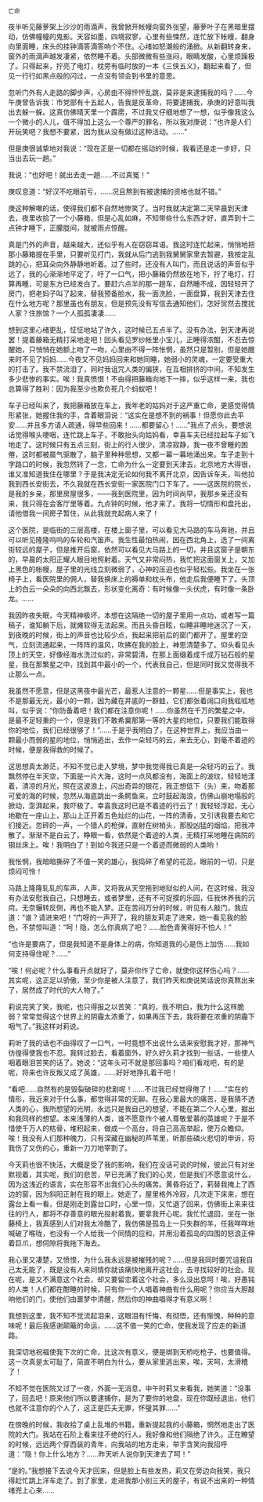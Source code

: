     亡命 

   夜半听见藤萝架上沙沙的雨滴声，我曾掀开帐幔向窗外张望，藤萝叶子在黑暗里摆动，仿佛幢幢的鬼影。天容如墨，四境寂寥，心里有些悚然，连忙放下帐幔，翻身向里面睡，床头的挂钟滴答滴答响个不住。心绪如怒潮般的涌掀。从新翻转身来，窗外的雨滴声越发凄紧，依然睡不着。头部微微有些涨闷，眼睛发酸，心里烦躁极了。只得起来，拧亮了电灯，枕旁有临时放的一本《三侠五义》，翻起来看了，但见一行行如黑点般的闪过，一点没有领会到书里的意思。

   忽听门外有人走路的脚步声，心房由不得怦怦乱跳，莫非是来逮捕我的吗？……今午庚曾告诉我：市党部有十五起人，告我是反革命，将要逮捕我，承庚的好意叫我出去躲一躲。这真仿佛晴天里一个霹雳，不过我又仔细地想了一想，似乎像我这么一个微小的人儿，值不得加上这么一个尊严的罪名，所以我对庚说：“也许是人们开玩笑吧？我想不要紧，因为我从没有做过这种活动。……”

   但是庚很诚挚地对我说：“现在正是一切都在摇动的时候，我看还是走一步好，只当出去玩一趟。”

   我说：“也好吧！就出去走一趟……不过真冤！”

   庚叹息道：“好汉不吃眼前亏，……况且熬到有被逮捕的资格也就不错。”

   庚这种解嘲的话，使得我们都不自然地惨笑了。当时我就决定第二天早晨到天津去，夜里收拾了一个小藤箱，但是心乱如麻，不知带些什么东西才好，直弄到十二点钟才睡下，正朦胧间，就被雨点惊醒。

   真是门外的声音，越来越大，还似乎有人在窃窃耳语。我这时连忙起来，悄悄地把那小藤箱提在手里，只要听见打门，我就从后门逃到我舅舅家里去暂避，我按定乱跳的心，把耳朵向外静静地听着。过了些时，还没有人叫门，而且说话的声音似乎远了，我的心渐渐地平定了，吁了一口气，把小藤箱仍然放在地下，拧了电灯，打算再睡，可是东方已经发白了。要赶六点半的那一趟车，自然睡不成，因轻轻开了房门，把老妈子叫了起来，替我预备脸水，我一面洗脸，一面盘算，我到天津去住在什么地方呢？那里虽也有朋友，但是预先没有写信去通知他们，怎好贸然去搅扰人家？住旅馆？一个人孤孤凄凄……

   想到这里心绪更乱，怔怔地站了许久，这时候已五点半了。没有办法，到天津再说罢！提着藤箱无精打采地走吧！回头看见罗纱帐里小宝儿，正睡得浓酣，不忍去惊醒她，只悄悄在她额上吻了一吻，心里由不得一阵怅惘，虽然只是暂别，但是她醒来时不见了妈妈……今夜又不见妈妈回来和她同睡，她弱小的灵魂，一定要受重大的打击了。我不禁流泪了，同时我诅咒人类的偏狭，在互相排挤的中间，不知发生多少悲惨的事实。唉！我真愤恨！不由得把藤箱向地下一摔，似乎这样一来，我也总算得了胜利：因为我至少也欺负死几个蚂蚁吧！

   车子已经叫来了，我把藤箱放在车上，我年老的姑妈对于这严重亡命，更感觉得情形紧张，她握住我的手，含着眼泪说：“这实在是想不到的祸事！但愿你此去平安……并且多方请人疏通，得早些回来！……都要留心！……”我点了点头，要想说话觉得喉头哽咽，连忙跳上车子，不敢抬头向姑妈看，幸喜车夫已经拉起车子如飞地走了。这时候只有五点三刻，街上的行人很少，清凉寂静，我一夜不曾睡的困倦，这时都被晨气驱散了，脑子里种种思想，又都一幕一幕地涌出来。车子走到十字路口的时候，我忽然转了一念，亡命为什么一定要到天津去，北京地方大得很，谁又准知道我住在哪里？于是我决定无论如何我不离开北京，因告诉车夫，叫他拉我到西长安街去，不久我就在西长安街一家医院门口下车了。——这医院的院长，是我的乡亲，那里房屋很多，——我到医院里，因为时间尚早，我那乡亲还没有来，我只得在会客厅里等着。九点钟的时候，他才来了。我将一切情形和盘托出，请他借我一间房子暂住，从此我就充起病人来了！

   这个医院，是临街的三层高楼，在楼上窗子里，可以看见大马路的车马奔驰，并且可以听见隆隆呜呜的车轮和汽笛声。我生性最怕热闹，因在西北角上，选了一间离街较远的屋子，但是推开后窗，依然可以看见大马路上的一切，并且这窗子是朝东的，早晨的太阳正耀人眼目地照射着。天气又非常闷热，我忙把这面窗关上，又加上黑色的帐幔，屋子里的光线立刻微弱了，心神的压迫也似乎轻松些。我坐在一张椅子上，看医院里的佣人，替我换床上的褥单和枕头布，他走后我便睡下了。头顶上的白云一朵朵的向西北飘去，形状变化离奇：有时候像一头伏虎，有时像一条卧龙。……

   我因昨夜失眠，今天精神极坏，本想在这隔绝一切的屋子里用一点功，或者写一篇稿子，谁知躺下后，就瘫软得无法起来。而且头昏目眩，似睡非睡地迷沉了一天，到夜晚的时候，街上的声音也比较少点，我起来把前后的窗门都开了。屋里的空气，立刻流通起来，一阵阵的温风，吹拂在我的脸上，神思清楚多了。仰头看见头顶上的天空，好像经海水洗过似的，非常碧清，在那上面缀着成千成万钻石般的星星，我在那繁星之中，找到其中最小的一个，代表我自己，但是同时我又觉得我不止那么一点。

   我虽然不愿意，但是这黑夜中最光芒，最惹人注意的一颗星……但是事实上，我也不是那最无光，最小的一颗，因为藏在井底的一群蛙，它们都张着阔口向我呱呱地叫，似乎说：“你防备着吧！我们都在注意你呢！……你虽然在千万的繁星之中，是最不足轻重的一个，但是我们不敢希冀那第一等的大星的地位，只要我们能取得你的地位，我们已经很够了！”……于是乎我明白了，在这种世界上，我应当由一颗最小而弱的星的地位，悄悄逃出，去作一朵轻巧的云，来去无心，到毫不着迹的时候，便是我得救的时候了。

   这思想真太渺茫，不知不觉已走入梦境，梦中我觉得我已真是一朵轻巧的云了。我飘然停在半天空，下面是一片大海，这时一点风都没有，海面上的波纹，轻轻地漾着，清凉的月光，照在这波浪上，闪出奇异的银花，我正想低下（头）来，吻着那可爱的海的时候，忽然从海底跳出一条鳄鱼来，立时鼓起海浪，仿佛山崩地塌般的掀动，澎湃起来，我吓极了。幸喜我这时已是不着迹的行云了！我轻轻浮起，无心地歇在一座山上，那山上正开着五色灿烂的山花，一阵的清香，又引诱我要去和它们接近。忽砰的一声，一个猎人的枪弹，直射在树梢头，那股凶猛的烟焰，把我冲散了。渐渐不是白云了。睁眼一看，依然是个着迹的人类，无精打采地睡在病院的钢丝床上。唉！我明白了！到如今我还只是一个着迹而微弱的人类哟！

   我怅惘，我暗暗撕碎了不值一笑的雄心，我捣碎了希望的花蕊，眼前的一切，只是烦闷可怜！

   马路上隆隆轧轧的车声，人声，又将我从天空拖到地狱似的人间，在这时候，我没有办法安慰我自己，只想睡去，或者梦里，还有不可捉摸的乐园，任我休养我的沉疴。无奈辗转反侧，再也不能入梦。正在苦闷万分的时候，听见有人敲门，我应道：“谁？请进来吧！”门呀的一声开了，我的朋友莉走了进来，她一看见我的脸色，不禁惊叫道：“呵！隐，怎么你真病了吧？……脸色青黄得好不怕人！”

   “也许是要病了，但是我知道不是身体上的病，你知道我的心是伤上加伤……我如何支持得住呢？……”

   “唉！何必呢？什么事看开点就好了，莫非你作了亡命，就使你这样伤心吗？……其实呢，这正足以骄傲，至少你是被人注意了，我们昨天和庚说笑话说你真熬出来了，居然成了时代的大人物了。”

   莉说完笑了笑，我呢，也只得报之以苦笑：“真的，我不明白，我为什么这样脆弱？常常觉得这个世界上的阴霾太浓重了，如果再压下去，我将要在浓重的阴霾下咽气了。”我这样对莉说。

   莉听了我的话也不由得叹了一口气，一时竟想不出说什么话来安慰我才好，那神气彷徨得使我也不忍。我转过脸去，看着窗外，好久好久莉才找到一些话，一些使人咽着眼泪苦笑的话了。她说：“这年头可不就是那回事吗？咱们看戏吧，有的是呢，将来也许反叛又成了英雄，……好好地挣扎着干吧！

   “看吧……自然有的是毁裂破碎的悲剧呢！……不过我已经觉得倦了！……”实在的情形，我近来对于什么事，都觉得非常的无聊。在我心里最大的痛苦，是我猜不透人类的心，我所想望的光明，永远只是我自己的想望，不能在第二个人心里，掘出和我同样的想望。本来浅薄的人类，谁不愿意作个被人尊敬爱慕的英雄呢？于是不惜使千万人的枯骨，堆积起来，做成一个高台，将自己高高举起，使万众瞻仰。唉！我没有人们那种魄力，只有深藏在幽秘的芦苇里，听那些磷火悲切的申诉，将我伤了又伤的心，重新一刀刀地宰割了。

   今天莉也很不快活，大概是受了我的影响，我们在没话可说的时候，彼此只有对坐默视着，其实呢，我们的悲苦，早已充满了我们的心灵，但是我们不愿意说什么，因为这浅近的语言，实在形容不出我们心头的痛苦。黄昏将近了，莉替我掩上了西边的窗，因为斜阳正射在我的眼上。她走了，屋里格外冷寂，几次走下床来，想在露台上看一看，但是刚走到露台口时，心里一惊，又忙退了回来，仿佛街上来来往往的行人，都将不存善意的眼光投射着我，要拿我开心呢。我忙忙退回，坐在一张藤椅上，我真感到人们对我太冷酷了，我仿佛是孤岛上一只失群的羊，任我咩咩地喊破了喉咙，也没有一个人给我一个同情的应和，并用沿着孤岛的四围的怒浪正伸着巨爪，想伺隙将我拖下海去。

   我心里又凄楚，又愤恨，为什么我永远是被摧残的呢？……但是我同时要咒诅我自己太无能了，既是没有人来同情你就该痛快地离开这社会，去寻找较好的社会。现在呢，是又不满意这个社会，却又要留恋着这个社会，多么没出息呵！唉，好愚钝的人类！人们都在酣睡的时候，只有你一个人唱着神曲有什么用呢？你应当大胆敲响他们的门，使他们由噩梦中清醒，然后你的神曲唱得才有意义啊！

   我想到这里，我不知不觉流起泪来，这眼泪有忏悔，有彻悟，还有惭愧，种种的意味呢！最后我感谢颠簸的命运，……这不值一笑的亡命，使我发现了应走的新道路。

   我深切地祝福使我下次的亡命，比这次有意义，便是绑到天桥吃枪子，也要值得。这一次真是太可耻了，简直不明白为什么，要从家里逃出来，唉，天呵，太滑稽了！

   不知不觉在医院又过了一夜，外面一无消息，中午时莉又来看我，她笑道：“没事了，回去吧！原来他们所以要逮捕你，是为了要你的地盘，现在你既经退出，他们也就不注意你的个人了，这正是匹夫无罪，怀璧其罪……”

   在傍晚的时候，我收拾了桌上乱堆的书籍，重新提起我的小藤箱，惘然地走出了医院的大门。我站在石阶上看来往不绝的行人，我好像和他们隔绝了许久。正在瞭望的时候，远远两个穿西装的青年，向我站的地方走来，举手含笑向我招呼道：“隐！你上什么地方？……昨天听人说你到天津去了呵！”

   “是的。”我想接下去说今天才回来，但是脸上有些发热，莉又在旁边向我笑，我只得赶忙跳上洋车走了。到了家里，走进我那小别三天的屋子，有说不出来的一种情绪兜上心来……

